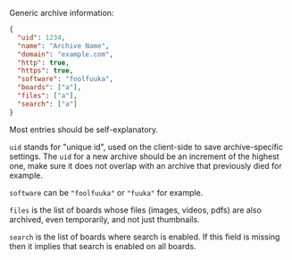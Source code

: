 Generic archive information:

```json
{
  "uid": 1234,
  "name": "Archive Name",
  "domain": "example.com",
  "http": true,
  "https": true,
  "software": "foolfuuka",
  "boards": ["a"],
  "files": ["a"],
  "search": ["a"]
}
```

Most entries should be self-explanatory.

`uid` stands for "unique id", used on the client-side to save archive-specific settings.
The `uid` for a new archive should be an increment of the highest one,
make sure it does not overlap with an archive that previously died for example.

`software` can be `"foolfuuka"` or `"fuuka"` for example.

`files` is the list of boards whose files (images, videos, pdfs) are also archived, even temporarily, and not just thumbnails.

`search` is the list of boards where search is enabled. If this field is missing then it implies that search is enabled on all boards.
